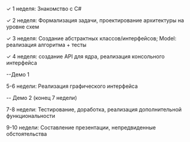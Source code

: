 ✓ 1 неделя: Знакомство с C#

✓ 2 неделя: Формализация задачи, проектирование архитектуры на уровне схем

✓ 3 неделя: Создание абстрактных классов/интерфейсов; Model: реализация алгоритма + тесты

✓ 4 неделя: создание API для ядра, реализация консольного интерфейса

--Демо 1

5-6 недели: Реализация графического интерфейса

-- Демо 2 (конец 7 недели)

7-8 недели: Тестирование, доработка, реализация дополнительной функциональности

9-10 недели: Составление презентации, непредвиденные обстоятельства
